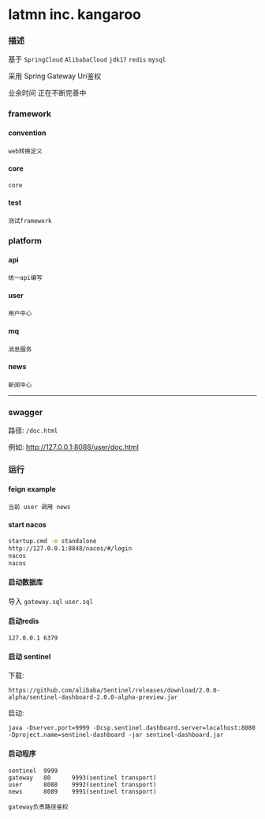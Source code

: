 # latmn inc. kangaroo

### 描述
基于 `SpringCloud` `AlibabaCloud` `jdk17` `redis` `mysql` 

采用 Spring Gateway Uri鉴权

业余时间 正在不断完善中

### framework 
#### convention
    web转换定义
#### core
    core
#### test
    测试framework
### platform
#### api
    统一api编写
#### user 
    用户中心
#### mq  
    消息服务
#### news 
    新闻中心


<hr />

### swagger 
路径: `/doc.html`

例如: http://127.0.0.1:8088/user/doc.html

### 运行

#### feign example
```
当前 user 调用 news
```

#### start nacos
```sh
startup.cmd -m standalone
http://127.0.0.1:8848/nacos/#/login
nacos
nacos
```
#### 启动数据库
导入
`gateway.sql`
`user.sql`

#### 启动redis
    127.0.0.1 6379
#### 启动 sentinel
下载:
```shell
https://github.com/alibaba/Sentinel/releases/download/2.0.0-alpha/sentinel-dashboard-2.0.0-alpha-preview.jar

```
启动:
```
java -Dserver.port=9999 -Dcsp.sentinel.dashboard.server=localhost:8080 -Dproject.name=sentinel-dashboard -jar sentinel-dashboard.jar
```

#### 启动程序
```shell
sentinel  9999    
gateway   80      9993(sentinel transport)
user      8088    9992(sentinel transport)
news      8089    9991(sentinel transport)
```
`gateway负责路径鉴权`
